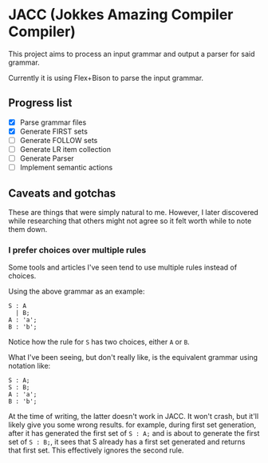 # JACC (Jokkes Amazing Compiler Compiler)

This project aims to process an input grammar and output a parser for said grammar.

Currently it is using Flex+Bison to parse the input grammar.

## Progress list

- [X] Parse grammar files
- [X] Generate FIRST sets
- [ ] Generate FOLLOW sets
- [ ] Generate LR item collection
- [ ] Generate Parser
- [ ] Implement semantic actions

## Caveats and gotchas

These are things that were simply natural to me. However, I later discovered while researching that others might not agree so it felt worth while to note them down.

### I prefer choices over multiple rules
Some tools and articles I've seen tend to use multiple rules instead of choices.

Using the above grammar as an example:
```
S : A
  | B;
A : 'a';
B : 'b';
```
Notice how the rule for `S` has two choices, either `A` or `B`.  


What I've been seeing, but don't really like, is the equivalent grammar using notation like:
```
S : A;
S : B;
A : 'a';
B : 'b';
```

At the time of writing, the latter doesn't work in JACC. It won't crash, but it'll likely give you some wrong results.
for example, during first set generation, after it has generated the first set of `S : A;` and is about to generate the first set of
`S : B;`, it sees that S already has a first set generated and returns that first set. This effectively ignores the second rule.
